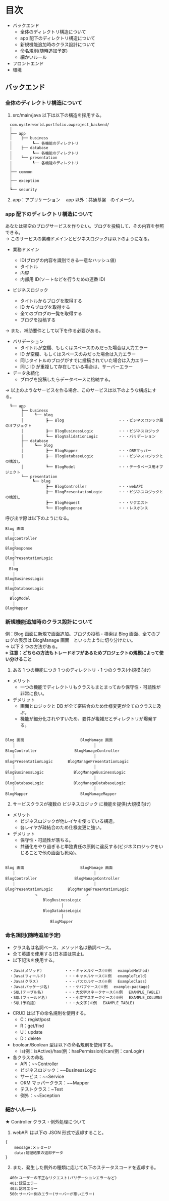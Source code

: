 # 目次

- バックエンド
  - 全体のディレクトリ構造について
  - app 配下のディレクトリ構造について
  - 新規機能追加時のクラス設計について
  - 命名規則(随時追加予定)
  - 細かいルール
- フロントエンド
- 環境

## バックエンド

### 全体のディレクトリ構造について

1. src/main/java 以下は以下の構造を採用する。

```
  com.oysterworld.portfolio.owproject_backend/
  │
  ├── app
  │    ├── business
  │         ┗── 各機能のディレクトリ
  │    ├── database
  │         ┗── 各機能のディレクトリ
  │    └── presentation
  │         ┗── 各機能のディレクトリ
  │
  ├── common
  │
  ├── exception
  │
  ┗── security
```

2. app：アプリケーション　 app 以外：共通基盤　のイメージ。

### app 配下のディレクトリ構造について

あなたは架空のブログサービスを作りたい。ブログを投稿して、その内容を参照できる。  
→ このサービスの業務ドメインとビジネスロジックは以下のようになる。

- 業務ドメイン

  - ID(ブログの内容を識別できる一意なハッシュ値)
  - タイトル
  - 内容
  - 内部用 ID(ソートなどを行うための連番 ID)

- ビジネスロジック

  - タイトルからブログを取得する
  - ID からブログを取得する
  - 全てのブログの一覧を取得する
  - ブログを投稿する

→ また、補助要件として以下を作る必要がある。

- バリデーション
  - タイトルが空欄、もしくはスペースのみだった場合は入力エラー
  - ID が空欄、もしくはスペースのみだった場合は入力エラー
  - 同じタイトルのブログがすでに投稿されていた場合は入力エラー
  - 同じ ID が重複して存在している場合は、サーバーエラー
- データ永続化
  - ブログを投稿したらデータベースに格納する。

→ 以上のようなサービスを作る場合、このサービスは以下のような構成にする。

```
  ┗── app
       ├── business
       │     ┗── blog
       │          ┣── Blog                        ・・・ビジネスロジック層のオブジェクト
       │          ┣── BlogBusinessLogic           ・・・ビジネスロジック
       │          ┗── BlogValidationLogic         ・・・バリデーション
       ├── database
       │     ┗── blog
       │          ┣── BlogMapper                  ・・・ORMマッパー
       │          ┣── BlogDatabaseLogic           ・・・ビジネスロジックとの橋渡し
       │          ┗── BlogModel                   ・・・データベース用オブジェクト
       └── presentation
            ┗── blog
                  ┣── BlogController              ・・・webAPI
                  ┣── BlogPresentationLogic       ・・・ビジネスロジックとの橋渡し
                  ┣── BlogRequest                 ・・・リクエスト
                  ┗── BlogResponse                ・・・レスポンス
```

呼び出す際は以下のようになる。

```
Blog 画面
　　│
BlogController
　　│
BlogResponse
　　│
BlogPresentationLogic
　　│
　Blog
　　│
BlogBusinessLogic
　　│
BlogDatabaseLogic
　　│
  BlogModel
　　│
BlogMapper
```

### 新規機能追加時のクラス設計について

例：Blog 画面に新規で画面追加。ブログの投稿・検索は Blog 画面、全てのブログの表示は BlogManage 画面　といったように切り分けたい。  
→ 以下 2 つの方法がある。  
※ **注意：どちらの方法もトレードオフがあるためプロジェクトの規模によって使い分けること**

1. ある 1 つの機能につき 1 つのディレクトリ・1 つのクラス(小規模向け)

- メリット
  - 一つの機能でディレクトリもクラスもまとまっており保守性・可読性が非常に良い。
- デメリット
  - 画面とロジックと DB が全て密結合のため仕様変更が全てのクラスに及ぶ。
  - 機能が細分化されやすいため、要件が複雑だとディレクトリが爆発する。

```

Blog 画面　　　　　　　　　　　　　　　BlogManage 画面
　　│　　　　　　　　　　　　　　　　　　　　　│
BlogController　　　　　　　　　　BlogManageController
　　│　　　　　　　　　　　　　　　　　　　　　│
BlogPresentationLogic　　　　BlogManagePresentationLogic
　　│　　　　　　　　　　　　　　　　　　　　　│
BlogBusinessLogic　　　　　　　　BlogManageBusinessLogic
　　│　　　　　　　　　　　　　　　　　　　　　│
BlogDatabaseLogic　　　　　　　　BlogManageDatabaseLogic
　　│　　　　　　　　　　　　　　　　　　　　　│
BlogMapper　　　　　　　　　　　　　　BlogManageMapper

```

2. サービスクラスが複数の ビジネスロジック に機能を提供(大規模向け)

- メリット
  - ビジネスロジックが他レイヤを使っている構造。
  - 各レイヤが疎結合のため仕様変更に強い。
- デメリット
  - 保守性・可読性が落ちる。
  - 共通化をやり過ぎると単独責任の原則に違反する(ビジネスロジックをいじることで他の画面も死ぬ)。

```

Blog 画面　　　　　　　　　　　　　　　BlogManage 画面
　　│　　　　　　　　　　　　　　　　　　　　　│
BlogController　　　　　　　　　　BlogManageController
　　│　　　　　　　　　　　　　　　　　　　　　│
BlogPresentationLogic　　　　BlogManagePresentationLogic
　　　　　　　　↖︎　　　　　　　　　　　　　↗︎
　　　　　　　　　　BlogBusinessLogic
　　　　　　　　　　　　　　　│
　　　　　　　　　　BlogDatabaseLogic
　　　　　　　　　　　　　　　│
　　　　　　　　　　　　BlogMapper

```

### 命名規則(随時追加予定)

- クラス名は名詞ベース、メソッド名は動詞ベース。
- 全て英語を使用する(日本語は禁止)。
- 以下記法を使用する。

```
  ・Java(メソッド)　　　　　　・・・キャメルケース(※例　 exampleMethod)
  ・Java(フィールド)　　　　　・・・キャメルケース(※例　 exampleField)
  ・Java(クラス)　　　　　　　・・・パスカルケース(※例　 ExampleClass)
  ・Java(パッケージ名)　　　　・・・ケバブケース(※例　 example-package)
  ・SQL(テーブル名)　　　　　 ・・・大文字スネークケース(※例　 EXAMPLE_TABLE)
  ・SQL(フィールド名)　　　　 ・・・小文字スネークケース(※例　 EXAMPLE_COLUMN)
  ・SQL(予約語)　　　　　　　 ・・・大文字(※例　 EXAMPLE_TABLE)
```

- CRUD は以下の命名規則を使用する。
  - C：regist/post
  - R：get/find
  - U：update
  - D：delete
- boolean/Boolean 型は以下の命名規則を使用する。
  - is(例：isActive)/has(例：hasPermission)/can(例：canLogin)
- 各クラスの命名
  - API：~~Controller
  - ビジネスロジック：~~BusinessLogic
  - サービス：~~Service
  - ORM マッパークラス：~~Mapper
  - テストクラス：~Test
  - 例外：~~Exception

### 細かいルール

★ Controller クラス・例外処理について

1. webAPI は以下の JSON 形式で返却すること。

```
{
    message:メッセージ
    data:処理結果の返却データ
}
```

2. また、発生した例外の種類に応じて以下のステータスコードを返却する。

```
  400:ユーザーの不正なリクエスト(バリデーションエラーなど)
  401:認証エラー
  403:認可エラー
  500:サーバー側のエラー(サーバーが悪いエラー)
```
